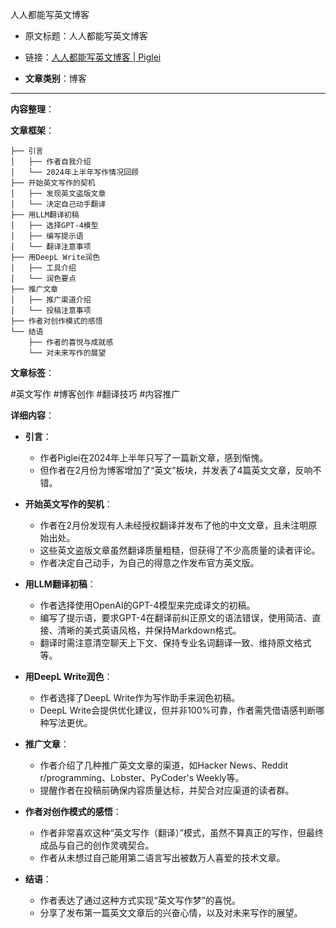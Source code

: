 人人都能写英文博客
- 原文标题：人人都能写英文博客
- 链接：[人人都能写英文博客 | Piglei](https://www.piglei.com/articles/everyone-can-write-eng-blog/) 

- **文章类别**：博客 

---

**内容整理**： 

**文章框架**：
```
├── 引言
│   ├── 作者自我介绍
│   └── 2024年上半年写作情况回顾
├── 开始英文写作的契机
│   ├── 发现英文盗版文章
│   └── 决定自己动手翻译
├── 用LLM翻译初稿
│   ├── 选择GPT-4模型
│   ├── 编写提示语
│   └── 翻译注意事项
├── 用DeepL Write润色
│   ├── 工具介绍
│   └── 润色要点
├── 推广文章
│   ├── 推广渠道介绍
│   └── 投稿注意事项
├── 作者对创作模式的感悟
└── 结语
    ├── 作者的喜悦与成就感
    └── 对未来写作的展望
```

**文章标签**：

#英文写作 #博客创作 #翻译技巧 #内容推广

**详细内容**：
- **引言**：
  - 作者Piglei在2024年上半年只写了一篇新文章，感到惭愧。
  - 但作者在2月份为博客增加了“英文”板块，并发表了4篇英文文章，反响不错。

- **开始英文写作的契机**：
  - 作者在2月份发现有人未经授权翻译并发布了他的中文文章，且未注明原始出处。
  - 这些英文盗版文章虽然翻译质量粗糙，但获得了不少高质量的读者评论。
  - 作者决定自己动手，为自己的得意之作发布官方英文版。

- **用LLM翻译初稿**：
  - 作者选择使用OpenAI的GPT-4模型来完成译文的初稿。
  - 编写了提示语，要求GPT-4在翻译前纠正原文的语法错误，使用简洁、直接、清晰的美式英语风格，并保持Markdown格式。
  - 翻译时需注意清空聊天上下文、保持专业名词翻译一致、维持原文格式等。

- **用DeepL Write润色**：
  - 作者选择了DeepL Write作为写作助手来润色初稿。
  - DeepL Write会提供优化建议，但并非100%可靠，作者需凭借语感判断哪种写法更优。

- **推广文章**：
  - 作者介绍了几种推广英文文章的渠道，如Hacker News、Reddit r/programming、Lobster、PyCoder's Weekly等。
  - 提醒作者在投稿前确保内容质量达标，并契合对应渠道的读者群。

- **作者对创作模式的感悟**：
  - 作者非常喜欢这种“英文写作（翻译）”模式，虽然不算真正的写作，但最终成品与自己的创作灵魂契合。
  - 作者从未想过自己能用第二语言写出被数万人喜爱的技术文章。

- **结语**：
  - 作者表达了通过这种方式实现“英文写作梦”的喜悦。
  - 分享了发布第一篇英文文章后的兴奋心情，以及对未来写作的展望。
